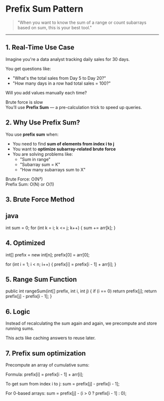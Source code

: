 #  Prefix Sum Pattern

> "When you want to know the sum of a range or count subarrays based on sum, this is your best tool."

---

##  1. Real-Time Use Case

Imagine you're a data analyst tracking daily sales for 30 days.

 You get questions like:
- "What's the total sales from Day 5 to Day 20?"
- "How many days in a row had total sales = 100?"

 Will you add values manually each time?

 Brute force is slow  
 You’ll use **Prefix Sum** — a pre-calculation trick to speed up queries.



##  2. Why Use Prefix Sum?

You use **prefix sum** when:
- You need to find **sum of elements from index i to j**
- You want to **optimize subarray-related brute force**
- You are solving problems like:
  - "Sum in range"
  - "Subarray sum = K"
  - "How many subarrays sum to X"

 Brute Force: O(N²)  
Prefix Sum: O(N) or O(1)



##  3. Brute Force Method

## java
int sum = 0;
for (int k = i; k <= j; k++) {
    sum += arr[k];
}


## 4. Optimized
int[] prefix = new int[n];
prefix[0] = arr[0];

for (int i = 1; i < n; i++) {
    prefix[i] = prefix[i - 1] + arr[i];
}


## 5. Range Sum Function
public int rangeSum(int[] prefix, int i, int j) {
    if (i == 0) return prefix[j];
    return prefix[j] - prefix[i - 1];
}


## 6. Logic
Instead of recalculating the sum again and again,
 we precompute and store running sums.

This acts like caching answers to reuse later.


## 7. Prefix sum optimization

 Precompute an array of cumulative sums:

Formula:
prefix[i] = prefix[i - 1] + arr[i];


To get sum from index i to j:
sum = prefix[j] - prefix[i - 1];


For 0-based arrays:
sum = prefix[j] - (i > 0 ? prefix[i - 1] : 0);